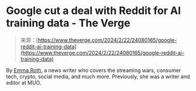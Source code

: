 <!--yml
category: 未分类
date: 2024-05-27 15:04:46
-->

# Google cut a deal with Reddit for AI training data - The Verge

> 来源：[https://www.theverge.com/2024/2/22/24080165/google-reddit-ai-training-data](https://www.theverge.com/2024/2/22/24080165/google-reddit-ai-training-data)

By [Emma Roth](/authors/emma-roth), a news writer who covers the streaming wars, consumer tech, crypto, social media, and much more. Previously, she was a writer and editor at MUO.